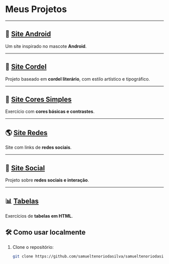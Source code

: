 # Meus Projetos

---

## 📱 [Site Android](https://samueltenoriodasilva-ui.github.io/curso-html-css/site-android/)
Um site inspirado no mascote **Android**.

---

## 📜 [Site Cordel](https://samueltenoriodasilva-ui.github.io/curso-html-css/site-cordel/)
Projeto baseado em **cordel literário**, com estilo artístico e tipográfico.

---

## 🎨 [Site Cores Simples](https://samueltenoriodasilva-ui.github.io/curso-html-css/site-cores-simples/)
Exercício com **cores básicas e contrastes**.

---

## 🌎 [Site Redes](https://samueltenoriodasilva-ui.github.io/curso-html-css/site-redes/)
Site com links de **redes sociais**.

---

## 👥 [Site Social](https://samueltenoriodasilva-ui.github.io/curso-html-css/site-social/)
Projeto sobre **redes sociais e interação**.

---

## 📊 [Tabelas](https://samueltenoriodasilva-ui.github.io/curso-html-css/tabelas/)
Exercícios de **tabelas em HTML**.


## 🛠️ Como usar localmente
1. Clone o repositório:
   ```bash
   git clone https://github.com/samueltenoriodasilva/samueltenoriodasilva-ui.git
